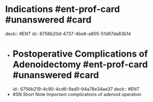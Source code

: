 # Indications #ent-prof-card #unanswered #card

deck:: #ENT
id:: 6756b20d-4737-4be6-a805-51d67da83b14

- # Postoperative Complications of Adenoidectomy #ent-prof-card #unanswered #card
  id:: 6756b219-4c90-4cd6-9ad0-94a78e34ae37
  deck:: #ENT
- #SN Short Note Important complications of adenoid operation
